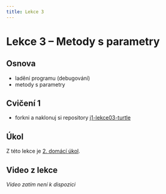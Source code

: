 ```yaml
---
title: Lekce 3
---
```

# Lekce 3 – Metody s parametry

## Osnova
* ladění programu (debugování)
* metody s parametry

## Cvičení 1
- forkni a naklonuj si repository [j1-lekce03-turtle](https://github.com/FilipJirsak-Czechitas/j1-lekce03-turtle)

## Úkol
Z této lekce je [2. domácí úkol](ukol-2.html).

## Video z lekce
*Video zatím není k dispozici*
